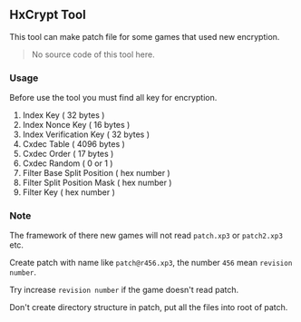 ## HxCrypt Tool

This tool can make patch file for some games that used new encryption.

> No source code of this tool here.

### Usage

Before use the tool you must find all key for encryption.

1. Index Key ( 32 bytes )
2. Index Nonce Key ( 16 bytes )
3. Index Verification Key ( 32 bytes )
4. Cxdec Table ( 4096 bytes )
5. Cxdec Order ( 17 bytes )
6. Cxdec Random ( 0 or 1 )
7. Filter Base Split Position ( hex number )
8. Filter Split Position Mask ( hex number )
9. Filter Key ( hex number )

### Note

The framework of there new games will not read `patch.xp3` or `patch2.xp3` etc.

Create patch with name like `patch@r456.xp3`, the number `456` mean `revision number`.

Try increase `revision number` if the game doesn't read patch.

Don't create directory structure in patch, put all the files into root of patch.
